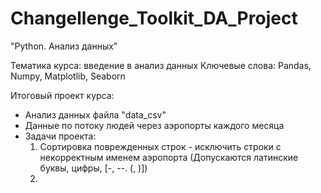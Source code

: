 # Changellenge_Toolkit_DA_Project
"Python. Анализ данных"

Тематика курса: введение в анализ данных
Ключевые слова: Pandas, Numpy, Matplotlib, Seaborn

Итоговый проект курса: 

  * Анализ данных файла "data_csv"
  * Данные по потоку людей через аэропорты каждого месяца
  * Задачи проекта:
    1) Сортировка поврежденных строк - исключить строки с некорректным именем аэропорта (Допускаются латинские буквы, цифры, [-, --. (, )])
    2) 
  
